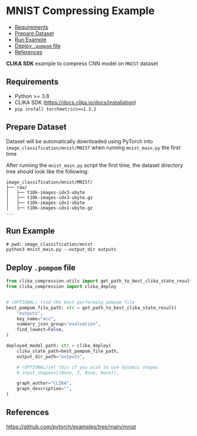# MNIST Compressing Example
<!--TOC-->

- [Requirements](#requirements)
- [Prepare Dataset](#prepare-dataset)
- [Run Example](#run-example)
- [Deploy `.pompom` file](#deploy-pompom-file)
- [References](#references)

<!--TOC-->

**CLIKA SDK** example to compress CNN model on `MNIST` dataset

## Requirements

- Python >= 3.8
- CLIKA SDK (<https://docs.clika.io/docs/installation>)
- `pip install torchmetrics==1.3.2`

## Prepare Dataset

Dataset will be automatically downloaded using PyTorch into `image_classification/mnist/MNIST`
when running `mnist_main.py` the first time

After running the `mnist_main.py` script the first time,
the dataset directory tree should look like the following:

```text
image_classification/mnist/MNIST/
├── raw/
│   ├── t10k-images-idx3-ubyte
│   ├── t10k-images-idx3-ubyte.gz
│   ├── t10k-images-idx1-ubyte
│   ├── t10k-images-idx1-ubyte.gz
...

```

## Run Example

```shell
# pwd: image_classification/mnist
python3 mnist_main.py --output_dir outputs
```

## Deploy `.pompom` file

```python
from clika_compression.utils import get_path_to_best_clika_state_result
from clika_compression import clika_deploy


# (OPTIONAL) find the best performing pompom file
best_pompom_file_path: str = get_path_to_best_clika_state_result(
    "outputs",
    key_name="acc",
    summary_json_group="evaluation",
    find_lowest=False,
)

deployed_model_path: str = clika_deploy(
    clika_state_path=best_pompom_file_path,
    output_dir_path="outputs",

    # (OPTIONAL)set this if you wish to use dynamic shapes
    # input_shapes=[(None, 3, None, None)],

    graph_author="CLIKA",
    graph_description="",
)
```

## References

<https://github.com/pytorch/examples/tree/main/mnist>

